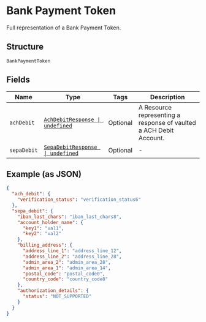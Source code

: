 
# Bank Payment Token

Full representation of a Bank Payment Token.

## Structure

`BankPaymentToken`

## Fields

| Name | Type | Tags | Description |
|  --- | --- | --- | --- |
| `achDebit` | [`AchDebitResponse \| undefined`](../../doc/models/ach-debit-response.md) | Optional | A Resource representing a response of vaulted a ACH Debit Account. |
| `sepaDebit` | [`SepaDebitResponse \| undefined`](../../doc/models/sepa-debit-response.md) | Optional | - |

## Example (as JSON)

```json
{
  "ach_debit": {
    "verification_status": "verification_status6"
  },
  "sepa_debit": {
    "iban_last_chars": "iban_last_chars8",
    "account_holder_name": {
      "key1": "val1",
      "key2": "val2"
    },
    "billing_address": {
      "address_line_1": "address_line_12",
      "address_line_2": "address_line_28",
      "admin_area_2": "admin_area_28",
      "admin_area_1": "admin_area_14",
      "postal_code": "postal_code0",
      "country_code": "country_code8"
    },
    "authorization_details": {
      "status": "NOT_SUPPORTED"
    }
  }
}
```

